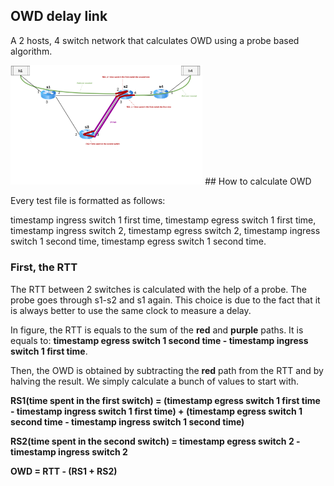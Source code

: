 ## OWD delay link

A 2 hosts, 4 switch network that calculates OWD using a probe based algorithm.

<img src="/misc/img/P4img-Test_delayLink.png" alt="dl.png" style="zoom:30%;"/> 
## How to calculate OWD

Every test file is formatted as follows:

timestamp ingress switch 1 first time, timestamp egress switch 1 first time, timestamp ingress switch 2, timestamp egress switch 2, timestamp ingress switch 1 second time, timestamp egress switch 1 second time.

### First, the RTT
The RTT between 2 switches is calculated with the help of a probe. The probe goes through s1-s2 and s1 again. This choice is due to the fact that it is always better to use the same clock to measure a delay. 

In figure, the RTT is equals to the sum of the **red** and **purple** paths. It is equals to: **timestamp egress switch 1 second time - timestamp ingress switch 1 first time**.

Then, the OWD is obtained by subtracting the **red** path from the RTT and by halving the result. We simply calculate a bunch of values to start with.

**RS1(time spent in the first switch) = (timestamp egress switch 1 first time - timestamp ingress switch 1 first time) + (timestamp egress switch 1 second time - timestamp ingress switch 1 second time)**

**RS2(time spent in the second switch) = timestamp egress switch 2 - timestamp ingress switch 2**

**OWD = RTT - (RS1 + RS2)**
